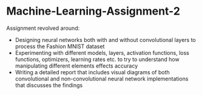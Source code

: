 # Machine-Learning-Assignment-2

Assignment revolved around:
- Designing neural networks both with and without convolutional layers to process the Fashion MNIST dataset
- Experimenting with different models, layers, activation functions, loss functions, optimizers, learning rates etc. to try to understand how manipulating different elements effects accuracy
- Writing a detailed report that includes visual diagrams of both convolutional and non-convolutional neural network implementations that discusses the findings
